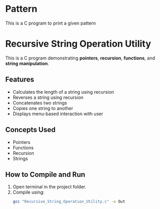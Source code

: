 # Pattern
This is a C program to print a given pattern

# Recursive String Operation Utility

This is a C program demonstrating **pointers**, **recursion**, **functions**, and **string manipulation**.

## Features
- Calculates the length of a string using recursion
- Reverses a string using recursion
- Concatenates two strings
- Copies one string to another
- Displays menu-based interaction with user

## Concepts Used
- Pointers
- Functions
- Recursion
- Strings

## How to Compile and Run
1. Open terminal in the project folder.
2. Compile using:
   ```bash
   gcc "Recursive_String_Operation_Utility.c" -o Out
